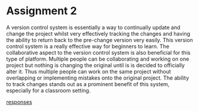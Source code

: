 # Assignment 2

A version control system is essentially a way to continually update and change the project whilst very effectively tracking the changes and having the ability to return back to the pre-change version very easily. This version control system is a really effective way for beginners to learn. The collaborative aspect to the version control system is also beneficial for this type of platform. Multiple people can be collaborating and working on one project but nothing is changing the original until is is decided to officially alter it. Thus multiple people can work on the same project without overlapping or implementing mistakes onto the original project. The ability to track changes stands out as a prominent benefit of this system, especially for a classroom setting.

[responses](./responses.txt)

